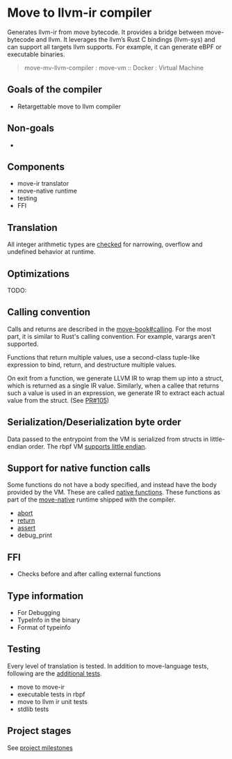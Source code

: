 # Move to llvm-ir compiler

Generates llvm-ir from move bytecode. It provides a bridge between move-bytecode and llvm.
It leverages the llvm’s Rust C bindings (llvm-sys) and can support all targets llvm supports.
For example, it can generate eBPF or executable binaries.

> move-mv-llvm-compiler : move-vm :: Docker : Virtual Machine

## Goals of the compiler

- Retargettable move to llvm compiler

## Non-goals

-

## Components

- move-ir translator
- move-native runtime
- testing
- FFI

## Translation

All integer arithmetic types are [checked](https://move-language.github.io/move/integers.html#arithmetic) for narrowing, overflow and undefined behavior at runtime.

## Optimizations

TODO:

## Calling convention

Calls and returns are described in the [move-book#calling](https://move-language.github.io/move/functions.html#calling). For the most part,
it is similar to Rust's calling convention. For example, varargs aren't supported.

Functions that return multiple values, use a second-class tuple-like expression to bind, return, and destructure multiple values.

On exit from a function, we generate LLVM IR to wrap them up into a struct, which is returned as a single IR value. Similarly, when a callee that returns such a value is used in an expression, we generate IR to extract each actual value from the struct. (See [PR#105](https://github.com/solana-labs/move/pull/105))

## Serialization/Deserialization byte order

Data passed to the entrypoint from the VM is serialized from structs in little-endian order.
The rbpf VM [supports little endian](https://github.com/qmonnet/rbpf/blob/main/src/ebpf.rs).

## Support for native function calls

Some functions do not have a body specified, and instead have the body provided by the VM. These are called [native functions](https://move-language.github.io/move/functions.html#native-functions). These functions as part of the [move-native](https://github.com/solana-labs/move/tree/llvm-sys/language/move-native) runtime shipped with the compiler.

- [abort](https://move-language.github.io/move/abort-and-assert.html)
- [return](https://move-language.github.io/move/functions.html#return-type)
- [assert](https://move-language.github.io/move/abort-and-assert.html)
- debug_print

## FFI

- Checks before and after calling external functions

## Type information

- For Debugging
- TypeInfo in the binary
- Format of typeinfo

## Testing

Every level of translation is tested. In addition to move-language tests,
following are the [additional tests](https://github.com/solana-labs/move/tree/llvm-sys/language/tools/move-mv-llvm-compiler/tests).

- move to move-ir
- executable tests in rbpf
- move to llvm ir unit tests
- stdlib tests

## Project stages

See [project milestones](https://github.com/solana-labs/move/milestones)
